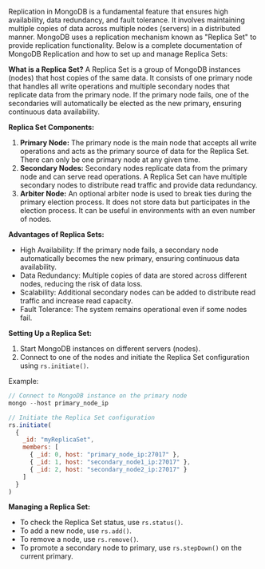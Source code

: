 Replication in MongoDB is a fundamental feature that ensures high availability, data redundancy, and fault tolerance. It involves maintaining multiple copies of data across multiple nodes (servers) in a distributed manner. MongoDB uses a replication mechanism known as "Replica Set" to provide replication functionality. Below is a complete documentation of MongoDB Replication and how to set up and manage Replica Sets:

**What is a Replica Set?**
A Replica Set is a group of MongoDB instances (nodes) that host copies of the same data. It consists of one primary node that handles all write operations and multiple secondary nodes that replicate data from the primary node. If the primary node fails, one of the secondaries will automatically be elected as the new primary, ensuring continuous data availability.

**Replica Set Components:**
1. **Primary Node:** The primary node is the main node that accepts all write operations and acts as the primary source of data for the Replica Set. There can only be one primary node at any given time.
2. **Secondary Nodes:** Secondary nodes replicate data from the primary node and can serve read operations. A Replica Set can have multiple secondary nodes to distribute read traffic and provide data redundancy.
3. **Arbiter Node:** An optional arbiter node is used to break ties during the primary election process. It does not store data but participates in the election process. It can be useful in environments with an even number of nodes.

**Advantages of Replica Sets:**
- High Availability: If the primary node fails, a secondary node automatically becomes the new primary, ensuring continuous data availability.
- Data Redundancy: Multiple copies of data are stored across different nodes, reducing the risk of data loss.
- Scalability: Additional secondary nodes can be added to distribute read traffic and increase read capacity.
- Fault Tolerance: The system remains operational even if some nodes fail.

**Setting Up a Replica Set:**
1. Start MongoDB instances on different servers (nodes).
2. Connect to one of the nodes and initiate the Replica Set configuration using `rs.initiate()`.

Example:
```javascript
// Connect to MongoDB instance on the primary node
mongo --host primary_node_ip

// Initiate the Replica Set configuration
rs.initiate(
  {
    _id: "myReplicaSet",
    members: [
      { _id: 0, host: "primary_node_ip:27017" },
      { _id: 1, host: "secondary_node1_ip:27017" },
      { _id: 2, host: "secondary_node2_ip:27017" }
    ]
  }
)
```

**Managing a Replica Set:**
- To check the Replica Set status, use `rs.status()`.
- To add a new node, use `rs.add()`.
- To remove a node, use `rs.remove()`.
- To promote a secondary node to primary, use `rs.stepDown()` on the current primary.
